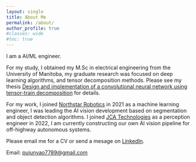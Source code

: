 ```yaml
---
layout: single
title: About Me
permalink: /about/
author_profile: true
#classes: wide
#toc: true
---
```

I am a AI/ML engineer. 

For my study, I obtained my M.Sc in electrical engineering from the University of Manitoba, my graduate research was focused on deep learning algorithms, and tensor decomposition methods. Please see my thesis <a href="https://mspace.lib.umanitoba.ca/handle/1993/36582">Design and implementation of a convolutional neural network using tensor-train decomposition<a/> for details.

For my work, I joined <a href="https://northstar-robotics.com/">Northstar Robotics<a/> in 2021 as a machine learning engineer, I was leading the AI vision development based on segmentation and object detection algorithms. I joined <a href="https://jcatechnologies.com/">JCA Technologies<a/> as a perception engineer in 2022, I am currently constructing our own AI vision pipeline for off-highway autonomous systems.


Please email me for a CV or send a mesage on <a href="https://www.linkedin.com/in/junyao-pu-6a4b741ab/">LinkedIn<a/>.

Email: <pujunyao7789@gmail.com>  

